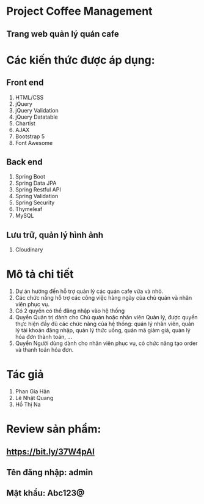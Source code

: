 #  Project Coffee Management #
## Trang web quản lý quán cafe ##
# Các kiến thức được áp dụng: #
## Front end ##
1. HTML/CSS
2. jQuery
3. jQuery Validation
4. jQuery Datatable
5. Chartist 
6. AJAX
7. Bootstrap 5
8. Font Awesome
## Back end ##
1. Spring Boot
2. Spring Data JPA
3. Spring Restful API
4. Spring Validation
5. Spring Security
6. Thymeleaf
7. MySQL
## Lưu trữ, quản lý hình ảnh ##
1. Cloudinary
# Mô tả chi tiết #
1. Dự án hướng đến hỗ trợ quản lý các quán cafe vừa và nhỏ.
2. Các chức năng hỗ trợ các công việc hàng ngày của chủ quán và nhân viên phục vụ.
3. Có 2 quyền có thể đăng nhập vào hệ thống
4. Quyền Quản trị dành cho Chủ quán hoặc nhân viên Quản lý, được quyền thực hiện đầy đủ các chức năng của hệ thống: quán lý nhân viên, quản lý tài khoản đăng nhập, quản lý thức uống, quản mã giảm giá, quản lý hóa đơn thành toán, ...
5. Quyền Người dùng dành cho nhân viên phục vụ, có chức năng tạo order và thanh toán hóa đơn.
# Tác giả #
1. Phan Gia Hân
2. Lê Nhật Quang
3. Hồ Thị Na
# Review sản phẩm: #
## https://bit.ly/37W4pAI ##
## Tên đăng nhập: admin ##
## Mật khẩu: Abc123@ ##
